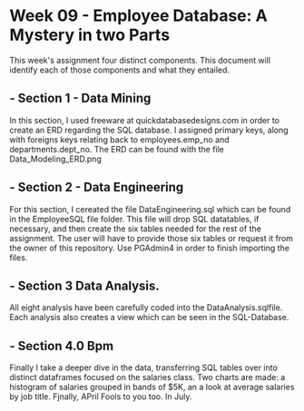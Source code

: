 # Week 09 -  Employee Database: A Mystery in two Parts

This week's assignment four distinct components. This document will identify each of those components and what they entailed.


## - Section 1 - Data Mining

In this section, I used freeware at quickdatabasedesigns.com in order to create an ERD regarding the SQL database.  I assigned primary keys, along with foreigns keys relating back to employees.emp_no and departments.dept_no.  The ERD can be found with the file Data_Modeling_ERD.png

## - Section 2 - Data Engineering

For this section, I cereated the file DataEngineering.sql which can be found in the EmployeeSQL file folder.  This file will drop SQL datatables, if necessary, and then create the six tables needed for the rest of the assignment.  The user will have to provide those six tables or request it from the owner of this repository.  Use PGAdmin4 in order to finish importing the files.

## - Section 3 Data Analysis.

All eight analysis have been carefully coded into the DataAnalysis.sqlfile. Each analysis also creates a view which can be seen in the SQL-Database.

## - Section 4.0 Bpm

Finally I take a deeper dive in the data, transferring SQL tables over into distinct dataframes  focused on the salaries class. Two charts are made: a histogram of salaries grouped in bands of $5K, an a look at average salaries by job title.  Fjnally,  APril Fools to you too.  In July.